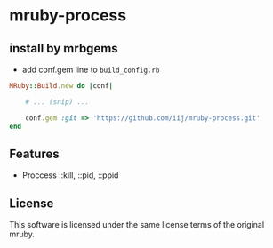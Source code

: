 mruby-process
=========

## install by mrbgems
 - add conf.gem line to `build_config.rb`
```ruby
MRuby::Build.new do |conf|

    # ... (snip) ...

    conf.gem :git => 'https://github.com/iij/mruby-process.git'
end
```

## Features

 - Proccess ::kill, ::pid, ::ppid

## License
This software is licensed under the same license terms of the original mruby.

